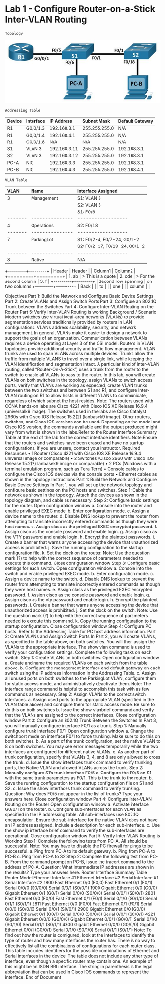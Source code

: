 # Lab 1 - Configure Router-on-a-Stick Inter-VLAN Routing

	Topology

 ![](/Labworks/Lab_01/img/scheme.JPG "Topology")
 
	Addressing Table

|Device	|Interface	|IP Address		|Subnet	Mask	|Default Gateway|
|:------|:----------|:--------------|:--------------|:---------------
|R1		|G0/0/1.3	|192.168.3.1	|255.255.255.0	|N/A
|R1 	|G0/0/1.4	|192.168.4.1	|255.255.255.0	|N/A
|R1		|G0/0/1.8	|N/A		 	|N/A			|N/A
|S1		|VLAN 3		|192.168.3.11 	|255.255.255.0	|192.168.3.1
|S2		|VLAN 3		|192.168.3.12	|255.255.255.0	|192.168.3.1
|PC-A 	|NIC		|192.168.3.3	|255.255.255.0	|192.168.3.1
|PC-B	|NIC		|192.168.4.3	|255.255.255.0	|192.168.4.1

	VLAN Table
	
|VLAN 	|Name 			|Interface Assigned
|:------|:--------------|:-----------------
|3 		|Management		|S1: VLAN 3
|		|				|S2: VLAN 3
|		|				|S1: F0/6
|-------|---------------|------------------
|4		|Operations		|S2: F0/18
|-------|---------------|------------------
|7		|ParkingLot		|S1: F0/2-4, F0/7-24, G0/1-2 
|		|				|S2: F0/2-17, F0/19-24, G0/1-2 
|-------|---------------|------------------
|8		|Native			|N/A


+---------+---------+
| Header  | Header  |
| Column1 | Column2 |
+=========+=========+
| 1. ab   | > This is a quote
| 2. cde  | > For the second column 
| 3. f    |
+---------+---------+
| Second row spanning
| on two columns
+---------+---------+
| Back    |         |
| to      |         |
| one     |         |
| column  |         |




Objectives
Part 1: Build the Network and Configure Basic Device Settings
Part 2: Create VLANs and Assign Switch Ports
Part 3: Configure an 802.1Q Trunk between the Switches
Part 4: Configure Inter-VLAN Routing on the Router
Part 5: Verify Inter-VLAN Routing is working
Background / Scenario
Modern switches use virtual local-area networks (VLANs) to provide segmentation services traditionally provided by routers in LAN configurations. VLANs address scalability, security, and network management. In general, VLANs make it easier to design a network to support the goals of an organization. Communication between VLANs requires a device operating at Layer 3 of the OSI model. Routers in VLAN topologies provide additional security and traffic flow management.
VLAN trunks are used to span VLANs across multiple devices. Trunks allow the traffic from multiple VLANS to travel over a single link, while keeping the VLAN identification and segmentation intact. A particular kind of inter-VLAN routing, called “Router-On-A-Stick”, uses a trunk from the router to the switch to enable all VLANs to pass to the router.
In this lab, you will create VLANs on both switches in the topology, assign VLANs to switch access ports, verify that VLANs are working as expected, create VLAN trunks between the two switches and between S1 and R1, and configure Inter-VLAN routing on R1 to allow hosts in different VLANs to communicate, regardless of which subnet the host resides. 
Note: The routers used with CCNA hands-on labs are Cisco 4221 with Cisco IOS XE Release 16.9.4 (universalk9 image). The switches used in the labs are Cisco Catalyst 2960s with Cisco IOS Release 15.2(2) (lanbasek9 image). Other routers, switches, and Cisco IOS versions can be used. Depending on the model and Cisco IOS version, the commands available and the output produced might vary from what is shown in the labs.Refer to the Router Interface Summary Table at the end of the lab for the correct interface identifiers.
Note:Ensure that the routers and switches have been erased and have no startup configurations. If you are unsure, contact your instructor.
Required Resources
•	1 Router (Cisco 4221 with Cisco IOS XE Release 16.9.4 universal image or comparable)
•	2 Switches (Cisco 2960 with Cisco IOS Release 15.2(2) lanbasek9 image or comparable)
•	2 PCs (Windows with a terminal emulation program, such as Tera Term)
•	Console cables to configure the Cisco IOS devices via the console ports
•	Ethernet cables as shown in the topology
Instructions
Part 1: Build the Network and Configure Basic Device Settings
In Part 1, you will set up the network topology and configure basic settings on the PC hosts and switches.
Step 1: Cable the network as shown in the topology.
Attach the devices as shown in the topology diagram, and cable as necessary.
Step 2: Configure basic settings for the router.
Open configuration window
a.	Console into the router and enable privileged EXEC mode.
b.	Enter configuration mode.
c.	Assign a device name to the router.
d.	Disable DNS lookup to prevent the router from attempting to translate incorrectly entered commands as though they were host names.
e.	Assign class as the privileged EXEC encrypted password.
f.	Assign cisco as the console password and enable login.
g.	Assign cisco as the VTY password and enable login.
h.	Encrypt the plaintext passwords.
i.	Create a banner that warns anyone accessing the device that unauthorized access is prohibited.
j.	Save the running configuration to the startup configuration file.
k.	Set the clock on the router.
Note: Use the question mark (?) to help with the correct sequence of parameters needed to execute this command.
Close configuration window
Step 3: Configure basic settings for each switch.
Open configuration window
a.	Console into the switch and enable privileged EXEC mode.
b.	Enter configuration mode.
c.	Assign a device name to the switch.
d.	Disable DNS lookup to prevent the router from attempting to translate incorrectly entered commands as though they were host names.
e.	Assign class as the privileged EXEC encrypted password.
f.	Assign cisco as the console password and enable login.
g.	Assign cisco as the vty password and enable login.
h.	Encrypt the plaintext passwords.
i.	Create a banner that warns anyone accessing the device that unauthorized access is prohibited.
j.	Set the clock on the switch.
Note: Use the question mark (?) to help with the correct sequence of parameters needed to execute this command.
k.	Copy the running configuration to the startup configuration.
Close configuration window
Step 4: Configure PC hosts.
Refer to the Addressing Table for PC host address information.
Part 2: Create VLANs and Assign Switch Ports
In Part 2, you will create VLANs, as specified in the table above, on both switches. You will then assign the VLANs to the appropriate interface. The show vlan command is used to verify your configuration settings. Complete the following tasks on each switch.
Step 1: Create VLANs on both switches.
Open configuration window
a.	Create and name the required VLANs on each switch from the table above.
b.	Configure the management interface and default gateway on each switch using the IP address information in the Addressing Table. 
c.	Assign all unused ports on both switches to the ParkingLot VLAN, configure them for static access mode, and administratively deactivate them.
Note: The interface range command is helpful to accomplish this task with as few commands as necessary.
Step 2: Assign VLANs to the correct switch interfaces.
a.	Assign used ports to the appropriate VLAN (specified in the VLAN table above) and configure them for static access mode. Be sure to do this on both switches
b.	Issue the show vlanbrief command and verify that the VLANs are assigned to the correct interfaces.
Close configuration window
Part 3: Configure an 802.1Q Trunk Between the Switches
In Part 3, you will manually configure interface F0/1 as a trunk.
Step 1: Manually configure trunk interface F0/1.
Open configuration window
a.	Change the switchport mode on interface F0/1 to force trunking. Make sure to do this on both switches.
b.	As a part of the trunk configuration, set the native VLAN to 8 on both switches. You may see error messages temporarily while the two interfaces are configured for different native VLANs.
c.	As another part of trunk configuration, specify that VLANs 3, 4, and 8 are only allowed to cross the trunk.
d.	Issue the show interfaces trunk command to verify trunking ports, the Native VLAN and allowed VLANs across the trunk.
Step 2: Manually configure S1’s trunk interface F0/5
a.	Configure the F0/5 on S1 with the same trunk parameters as F0/1. This is the trunk to the router.
b.	Save the running configuration to the startup configuration file on S1 and S2.
c.	Issue the show interfaces trunk command to verify trunking.
Question:
Why does F0/5 not appear in the list of trunks?
Type your answers here.
Close configuration window
Part 4: Configure Inter-VLAN Routing on the Router
Open configuration window
a.	Activate interface G0/0/1 on the router.
b.	Configure sub-interfaces for each VLAN as specified in the IP addressing table. All sub-interfaces use 802.1Q encapsulation. Ensure the sub-interface for the native VLAN does not have an IP address assigned. Include a description for each sub-interface.
c.	Use the show ip interface brief command to verify the sub-interfaces are operational.
Close configuration window
Part 5: Verify Inter-VLAN Routing is Working
Step 1: Complete the following tests from PC-A. All should be successful.
Note: You may have to disable the PC firewall for pings to be successful.
a.	Ping from PC-A to its default gateway.
b.	Ping from PC-A to PC-B
c.	Ping from PC-A to S2
Step 2: Complete the following test from PC-B.
From the command prompt on PC-B, issue the tracert command to the address of PC-A.
Question:
What intermediate IP addresses are shown in the results?
Type your answers here.
Router Interface Summary Table
Router Model	Ethernet Interface #1	Ethernet Interface #2	Serial Interface #1	Serial Interface #2
1800	Fast Ethernet 0/0 (F0/0)	Fast Ethernet 0/1 (F0/1)	Serial 0/0/0 (S0/0/0)	Serial 0/0/1 (S0/0/1)
1900	Gigabit Ethernet 0/0 (G0/0)	Gigabit Ethernet 0/1 (G0/1)	Serial 0/0/0 (S0/0/0)	Serial 0/0/1 (S0/0/1)
2801	Fast Ethernet 0/0 (F0/0)	Fast Ethernet 0/1 (F0/1)	Serial 0/1/0 (S0/1/0)	Serial 0/1/1 (S0/1/1)
2811	Fast Ethernet 0/0 (F0/0)	Fast Ethernet 0/1 (F0/1)	Serial 0/0/0 (S0/0/0)	Serial 0/0/1 (S0/0/1)
2900	Gigabit Ethernet 0/0 (G0/0)	Gigabit Ethernet 0/1 (G0/1)	Serial 0/0/0 (S0/0/0)	Serial 0/0/1 (S0/0/1)
4221	Gigabit Ethernet 0/0/0 (G0/0/0)	Gigabit Ethernet 0/0/1 (G0/0/1)	Serial 0/1/0 (S0/1/0)	Serial 0/1/1 (S0/1/1)
4300	Gigabit Ethernet 0/0/0 (G0/0/0)	Gigabit Ethernet 0/0/1 (G0/0/1)	Serial 0/1/0 (S0/1/0)	Serial 0/1/1 (S0/1/1)
Note: To find out how the router is configured, look at the interfaces to identify the type of router and how many interfaces the router has. There is no way to effectively list all the combinations of configurations for each router class. This table includes identifiers for the possible combinations of Ethernet and Serial interfaces in the device. The table does not include any other type of interface, even though a specific router may contain one. An example of this might be an ISDN BRI interface. The string in parenthesis is the legal abbreviation that can be used in Cisco IOS commands to represent the interface.
End of Document
